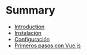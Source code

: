 # Summary

* [Introduction](README.md)
* [Instalación](instalacion.md)
* [Configuración](configuracion.md)
* [Primeros pasos con Vue.js](primeros-pasos-con-vue.md)

